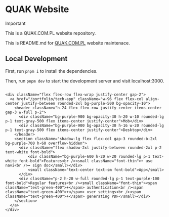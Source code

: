 # QUAK Website


> [!IMPORTANT]
> This is a QUAK.COM.PL website repository.

This is README.md for [QUAK.COM.PL](https://quak.com.pl) website maintenace.

## Local Development

First, run `pnpm i` to install the dependencies.

Then, run `pnpm dev` to start the development server and visit localhost:3000.

```

<div className="flex flex-row flex-wrap justify-center gap-2">
  <a href="/portfolio/tech-app" className="w-96 flex flex-col align-center justify-between rounded-2xl bg-purple-500 bg-opacity-10">
    <header className="h-24 flex flex-row justify-center items-center gap-3 w-full p-2">
      <div className="bg-purple-900 bg-opacity-30 h-20 w-10 rounded-lg p-1 text-gray-500 flex items-center justify-center">Mob</div>
      <div className="bg-purple-900 bg-opacity-30 h-16 w-20 rounded-lg p-1 text-gray-500 flex items-center justify-center">Desktop</div>
    </header>
    <section className="shadow-lg flex flex-col gap-3 rounded-b-2xl bg-purple-700 h-60 overflow-hidden">
      <div className="flex shadow-2xl justify-between rounded-2xl p-2 text-white font-bold">
          <div className="bg-purple-600 h-20 w-20 rounded-lg p-1 text-white font-bold">Features<br /><small className="font-thin">➡️ use navi<br />➡️ sign doc</small></div>
          <small className="text-center text-sm font-bold">App</small>
      </div>
      <div className="p-2 h-20 w-full rounded-lg p-1 text-purple-100 font-bold">Regular features<br /><small className="font-thin"><span className="text-green-400">+</span> authentication<br /><span className="text-green-400">+</span> user settings<br /><span className="text-green-400">+</span> generating PDF</small></div>
    </section>
  </a>
</div>
```

